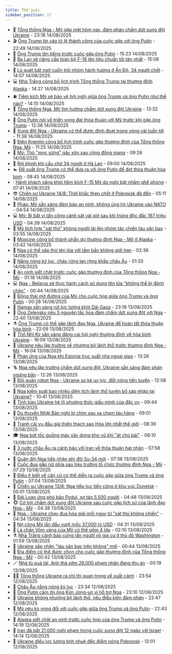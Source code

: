 ```yaml
---
title: Thế giới
sidebar_position: 17
---
```


<!-- dantri-the-gioi:START -->
- 🌋 [Tổng thống Nga - Mỹ gặp mặt hôm nay, đàm phán chấm dứt xung đột Ukraine](https://dantri.com.vn/the-gioi/tong-thong-nga-my-gap-mat-hom-nay-dam-phan-cham-dut-xung-dot-ukraine-20250815061119566.htm) - 23:18 14/08/2025
- 🎬 [Ông Trump tin vào tỷ lệ thành công của cuộc gặp với ông Putin](https://dantri.com.vn/the-gioi/ong-trump-tin-vao-ty-le-thanh-cong-cua-cuoc-gap-voi-ong-putin-20250815053207022.htm) - 22:49 14/08/2025
- 🧰 [Ông Trump lên tiếng trước cuộc gặp ông Putin](https://dantri.com.vn/the-gioi/ong-trump-len-tieng-truoc-cuoc-gap-ong-putin-20250814221843487.htm) - 15:23 14/08/2025
- 🌋 [Ba Lan sẽ nâng cấp toàn bộ F-16 lên tiêu chuẩn tối tân nhất](https://dantri.com.vn/the-gioi/ba-lan-se-nang-cap-toan-bo-f-16-len-tieu-chuan-toi-tan-nhat-20250814220816392.htm) - 15:08 14/08/2025
- 🗽 [Lũ quét bất ngờ cuốn trôi nhóm hành hương ở Ấn Độ, 34 người chết](https://dantri.com.vn/the-gioi/lu-quet-bat-ngo-cuon-troi-nhom-hanh-huong-o-an-do-34-nguoi-chet-20250814215306413.htm) - 14:57 14/08/2025
- 💻 [Nhà Trắng công bố lịch trình Tổng thống Trump tại thượng đỉnh Alaska](https://dantri.com.vn/the-gioi/nha-trang-cong-bo-lich-trinh-tong-thong-trump-tai-thuong-dinh-alaska-20250814212218899.htm) - 14:27 14/08/2025
- ⛽️ [Tiêm kích Mỹ sẽ bảo vệ hội nghị giữa ông Trump và ông Putin như thế nào?](https://dantri.com.vn/the-gioi/tiem-kich-my-se-bao-ve-hoi-nghi-giua-ong-trump-va-ong-putin-nhu-the-nao-20250814210300524.htm) - 14:10 14/08/2025
- 🤩 [Tổng thống Nga, Mỹ tìm hướng chấm dứt xung đột Ukraine](https://dantri.com.vn/the-gioi/tong-thong-nga-my-tim-huong-cham-dut-xung-dot-ukraine-20250814185603676.htm) - 13:32 14/08/2025
- 🧐 [Ông Putin nói về triển vọng đạt thỏa thuận với Mỹ trước khi gặp ông Trump](https://dantri.com.vn/the-gioi/ong-putin-noi-ve-trien-vong-dat-thoa-thuan-voi-my-truoc-khi-gap-ong-trump-20250814192356821.htm) - 12:38 14/08/2025
- 🎊 [Xung đột Nga - Ukraine có thể được định đoạt trong vòng vài tuần tới](https://dantri.com.vn/the-gioi/xung-dot-nga-ukraine-co-the-duoc-dinh-doat-trong-vong-vai-tuan-toi-20250814183310349.htm) - 11:38 14/08/2025
- 📝 [Điện Kremlin công bố lịch trình cuộc gặp thượng đỉnh của Tổng thống Nga, Mỹ](https://dantri.com.vn/the-gioi/dien-kremlin-cong-bo-lich-trinh-cuoc-gap-thuong-dinh-cua-tong-thong-nga-my-20250814171604526.htm) - 11:25 14/08/2025
- 🤡 [Mỹ: Thỏ &quot;mọc sừng&quot; gây xôn xao cộng đồng mạng](https://dantri.com.vn/the-gioi/my-tho-moc-sung-gay-xon-xao-cong-dong-mang-20250814162049184.htm) - 09:26 14/08/2025
- 🥷 [Rơi khinh khí cầu chở 34 người ở Hà Lan](https://dantri.com.vn/the-gioi/roi-khinh-khi-cau-cho-34-nguoi-o-ha-lan-20250814154349117.htm) - 09:00 14/08/2025
- 🏊 [Đề xuất ông Trump có thể đưa ra với ông Putin để đạt thỏa thuận hòa bình](https://dantri.com.vn/the-gioi/de-xuat-ong-trump-co-the-dua-ra-voi-ong-putin-de-dat-thoa-thuan-hoa-binh-20250814153123900.htm) - 08:45 14/08/2025
- 🕯 [Hành khách văng khỏi tiêm kích F-15 Mỹ do nghi bật nhầm ghế phóng](https://dantri.com.vn/the-gioi/hanh-khach-vang-khoi-tiem-kich-f-15-my-do-nghi-bat-nham-ghe-phong-20250814143634402.htm) - 07:41 14/08/2025
- 😎 [Chiến sự Ukraine 14/8: Thời khắc then chốt ở Pokrovsk đã đến](https://dantri.com.vn/the-gioi/chien-su-ukraine-148-thoi-khac-then-chot-o-pokrovsk-da-den-20250814114843789.htm) - 05:11 14/08/2025
- 🌈 [Pháp: Mỹ sẵn sàng đảm bảo an ninh, không ủng hộ Ukraine vào NATO](https://dantri.com.vn/the-gioi/phap-my-san-sang-dam-bao-an-ninh-khong-ung-ho-ukraine-vao-nato-20250814090835351.htm) - 04:54 14/08/2025
- 💻 [Mỹ: Bị bắt vì tấn công cảnh sát vài giờ sau khi trúng độc đắc 167 triệu USD](https://dantri.com.vn/the-gioi/my-bi-bat-vi-tan-cong-canh-sat-vai-gio-sau-khi-trung-doc-dac-167-trieu-usd-20250814111549369.htm) - 04:39 14/08/2025
- 🤖 [Mỹ tích hợp &quot;sát thủ&quot; không người lái lên nhóm tác chiến tàu sân bay](https://dantri.com.vn/the-gioi/my-tich-hop-sat-thu-khong-nguoi-lai-len-nhom-tac-chien-tau-san-bay-20250814103721420.htm) - 03:55 14/08/2025
- 🦏 [Moscow công bố thành phần dự thượng đỉnh Nga - Mỹ ở Alaska](https://dantri.com.vn/the-gioi/moscow-cong-bo-thanh-phan-du-thuong-dinh-nga-my-o-alaska-20250814103707787.htm) - 03:42 14/08/2025
- 🌁 [Nga có thể sắp thử tên lửa với tầm bắn không giới hạn](https://dantri.com.vn/the-gioi/nga-co-the-sap-thu-ten-lua-voi-tam-ban-khong-gioi-han-20250814092651348.htm) - 02:36 14/08/2025
- 🐘 [Nắng nóng kỷ lục, cháy rừng lan rộng khắp châu Âu](https://dantri.com.vn/the-gioi/nang-nong-ky-luc-chay-rung-lan-rong-khap-chau-au-20250814074922255.htm) - 01:33 14/08/2025
- 🥷 [An ninh siết chặt trước cuộc gặp thượng đỉnh của Tổng thống Nga - Mỹ](https://dantri.com.vn/the-gioi/an-ninh-siet-chat-truoc-cuoc-gap-thuong-dinh-cua-tong-thong-nga-my-20250814072644794.htm) - 01:18 14/08/2025
- 💻 [Nga - Belarus sẽ thực hành cách sử dụng tên lửa &quot;không thể bị đánh chặn&quot;](https://dantri.com.vn/the-gioi/nga-belarus-se-thuc-hanh-cach-su-dung-ten-lua-khong-the-bi-danh-chan-20250814073715330.htm) - 00:44 14/08/2025
- 🎡 [Động thái mở đường của Mỹ cho cuộc họp giữa ông Trump và ông Putin](https://dantri.com.vn/the-gioi/dong-thai-mo-duong-cua-my-cho-cuoc-hop-giua-ong-trump-va-ong-putin-20250814072509020.htm) - 00:28 14/08/2025
- 🧰 [Hamas sẵn sàng rút lực lượng khỏi Dải Gaza](https://dantri.com.vn/the-gioi/hamas-san-sang-rut-luc-luong-khoi-dai-gaza-20250814061453415.htm) - 23:19 13/08/2025
- 🥸 [Ông Zelensky nêu 5 nguyên tắc hòa đàm chấm dứt xung đột với Nga](https://dantri.com.vn/the-gioi/ong-zelensky-neu-5-nguyen-tac-hoa-dam-cham-dut-xung-dot-voi-nga-20250814053112011.htm) - 22:40 13/08/2025
- ⚗️ [Ông Trump có thể gặp lãnh đạo Nga, Ukraine để hoàn tất thỏa thuận hòa bình](https://dantri.com.vn/the-gioi/ong-trump-co-the-gap-lanh-dao-nga-ukraine-de-hoan-tat-thoa-thuan-hoa-binh-20250813235815090.htm) - 22:09 13/08/2025
- 🌮 [Thổ Nhĩ Kỳ sẵn sàng đăng cai hội nghị thượng đỉnh về hòa bình Ukraine](https://dantri.com.vn/the-gioi/tho-nhi-ky-san-sang-dang-cai-hoi-nghi-thuong-dinh-ve-hoa-binh-ukraine-20250813194337524.htm) - 16:09 13/08/2025
- 🎃 [Ukraine nêu lập trường về nhượng bộ lãnh thổ trước thượng đỉnh Nga - Mỹ](https://dantri.com.vn/the-gioi/ukraine-neu-lap-truong-ve-nhuong-bo-lanh-tho-truoc-thuong-dinh-nga-my-20250813224427888.htm) - 16:04 13/08/2025
- 💫 [Phản ứng của Nga khi Estonia trục xuất nhà ngoại giao](https://dantri.com.vn/the-gioi/phan-ung-cua-nga-khi-estonia-truc-xuat-nha-ngoai-giao-20250813191456204.htm) - 13:26 13/08/2025
- 🪜 [Nga nêu lập trường chấm dứt xung đột, Ukraine sẵn sàng đàm phán ngừng bắn](https://dantri.com.vn/the-gioi/nga-neu-lap-truong-cham-dut-xung-dot-ukraine-san-sang-dam-phan-ngung-ban-20250813184346497.htm) - 12:26 13/08/2025
- 🌋 [Đội quân robot Nga - Ukraine so kè uy lực, đốt nóng tiền tuyến](https://dantri.com.vn/the-gioi/doi-quan-robot-nga-ukraine-so-ke-uy-luc-dot-nong-tien-tuyen-20250813175103110.htm) - 12:08 13/08/2025
- 🦏 [Nga kiểm soát bao nhiêu diện tích lãnh thổ tuyên bố sáp nhập tại Ukraine?](https://dantri.com.vn/the-gioi/nga-kiem-soat-bao-nhieu-dien-tich-lanh-tho-tuyen-bo-sap-nhap-tai-ukraine-20250813160935119.htm) - 10:41 13/08/2025
- 👀 [Tình báo Ukraine hé lộ phương thức giấu mình của đặc vụ](https://dantri.com.vn/the-gioi/tinh-bao-ukraine-he-lo-phuong-thuc-giau-minh-cua-dac-vu-20250813163144376.htm) - 09:44 13/08/2025
- 🧰 [Du thuyền Nhật Bản nghi bị chìm sau va chạm tàu hàng](https://dantri.com.vn/the-gioi/du-thuyen-nhat-ban-nghi-bi-chim-sau-va-cham-tau-hang-20250813155504358.htm) - 09:01 13/08/2025
- 🚀 [Tranh cãi vụ đấu giá thiên thạch sao Hỏa lớn nhất thế giới](https://dantri.com.vn/the-gioi/tranh-cai-vu-dau-gia-thien-thach-sao-hoa-lon-nhat-the-gioi-20250813151400185.htm) - 08:39 13/08/2025
- 🎓 [Nga bứt tốc guồng máy xây dựng kho vũ khí &quot;át chủ bài&quot;](https://dantri.com.vn/the-gioi/nga-but-toc-guong-may-xay-dung-kho-vu-khi-at-chu-bai-20250813145358257.htm) - 08:10 13/08/2025
- 🥸 [3 nước châu Âu ra cảnh báo với Iran về thỏa thuận hạt nhân](https://dantri.com.vn/the-gioi/3-nuoc-chau-au-ra-canh-bao-voi-iran-ve-thoa-thuan-hat-nhan-20250813143917219.htm) - 07:58 13/08/2025
- 🦅 [Quân đội Nga tiếp nhận phi đội Su-34 mới](https://dantri.com.vn/the-gioi/quan-doi-nga-tiep-nhan-phi-doi-su-34-moi-20250813143253324.htm) - 07:38 13/08/2025
- 🤭 [Cuộc đua gấp rút phía sau hậu trường tổ chức thượng đỉnh Nga - Mỹ](https://dantri.com.vn/the-gioi/cuoc-dua-gap-rut-phia-sau-hau-truong-to-chuc-thuong-dinh-nga-my-20250813140430513.htm) - 07:29 13/08/2025
- 🤖 [Điều ít biết về căn cứ có thể diễn ra cuộc gặp giữa ông Trump và ông Putin](https://dantri.com.vn/the-gioi/dieu-it-biet-ve-can-cu-co-the-dien-ra-cuoc-gap-giua-ong-trump-va-ong-putin-20250813135601912.htm) - 07:04 13/08/2025
- 🐲 [Chiến sự Ukraine 13/8: Nga tiếp tục tiến công ở khu vực Donetsk](https://dantri.com.vn/the-gioi/chien-su-ukraine-138-nga-tiep-tuc-tien-cong-o-khu-vuc-donetsk-20250813114321500.htm) - 05:01 13/08/2025
- 🫣 [Đài Loan ứng phó bão Podul, sơ tán 5.500 người](https://dantri.com.vn/the-gioi/dai-loan-ung-pho-bao-podul-so-tan-5500-nguoi-20250813114743688.htm) - 04:48 13/08/2025
- 🐵 [Cơ hội chấm dứt xung đột Ukraine sau cuộc gặp lịch sử của lãnh đạo Nga - Mỹ](https://dantri.com.vn/the-gioi/co-hoi-cham-dut-xung-dot-ukraine-sau-cuoc-gap-lich-su-cua-lanh-dao-nga-my-20250813113044506.htm) - 04:38 13/08/2025
- 🫶 [Nga - Ukraine chạy đua hóa giải mối nguy từ &quot;sát thủ không chiến&quot;](https://dantri.com.vn/the-gioi/nga-ukraine-chay-dua-hoa-giai-moi-nguy-tu-sat-thu-khong-chien-20250813113254936.htm) - 04:34 13/08/2025
- 💃 [Nợ công Mỹ lần đầu vượt mốc 37.000 tỷ USD](https://dantri.com.vn/the-gioi/no-cong-my-lan-dau-vuot-moc-37000-ty-usd-20250813091934003.htm) - 04:31 13/08/2025
- 💫 [Lá chắn Vòm vàng của Mỹ có thể gồm 4 lớp](https://dantri.com.vn/the-gioi/la-chan-vom-vang-cua-my-co-the-gom-4-lop-20250813085807226.htm) - 02:10 13/08/2025
- ⚗️ [Nhà Trắng cảnh báo cứng rắn người vô gia cư ở thủ đô Washington](https://dantri.com.vn/the-gioi/nha-trang-canh-bao-cung-ran-nguoi-vo-gia-cu-o-thu-do-washington-20250813085523018.htm) - 01:59 13/08/2025
- 🥷 [Ukraine sắp nhận &quot;tàu sân bay trên không&quot; mới](https://dantri.com.vn/the-gioi/ukraine-sap-nhan-tau-san-bay-tren-khong-moi-20250813072416473.htm) - 00:44 13/08/2025
- 🥸 [Địa điểm có thể được chọn cho cuộc gặp thượng đỉnh của Tổng thống Nga - Mỹ](https://dantri.com.vn/the-gioi/dia-diem-co-the-duoc-chon-cho-cuoc-gap-thuong-dinh-cua-tong-thong-nga-my-20250813073048730.htm) - 00:42 13/08/2025
- 🪄 [Nhà tù quá tải, Anh thả sớm 26.000 phạm nhân đang thụ án](https://dantri.com.vn/the-gioi/nha-tu-qua-tai-anh-tha-som-26000-pham-nhan-dang-thu-an-20250812221513780.htm) - 00:19 13/08/2025
- 🧑‍💻 [Tổng thống Ukraine ra chỉ thị quan trọng về xuất cảnh](https://dantri.com.vn/the-gioi/tong-thong-ukraine-ra-chi-thi-quan-trong-ve-xuat-canh-20250813065045682.htm) - 23:54 12/08/2025
- 🤭 [Châu Âu nắng nóng kỷ lục](https://dantri.com.vn/the-gioi/chau-au-nang-nong-ky-luc-20250813061311293.htm) - 23:34 12/08/2025
- 🗽 [Ông Putin cảm ơn ông Kim Jong-un vì hỗ trợ Nga](https://dantri.com.vn/the-gioi/ong-putin-cam-on-ong-kim-jong-un-vi-ho-tro-nga-20250813055638044.htm) - 23:10 12/08/2025
- 🤖 [Ukraine không nhượng bộ lãnh thổ, nêu điều kiện đàm phán](https://dantri.com.vn/the-gioi/ukraine-khong-nhuong-bo-lanh-tho-neu-dieu-kien-dam-phan-20250813054325551.htm) - 22:47 12/08/2025
- 🌈 [Mỹ nêu kỳ vọng đối với cuộc gặp giữa ông Trump và ông Putin](https://dantri.com.vn/the-gioi/my-neu-ky-vong-doi-voi-cuoc-gap-giua-ong-trump-va-ong-putin-20250813053411092.htm) - 22:43 12/08/2025
- 🤩 [Alaska siết chặt an ninh trước cuộc họp của ông Trump và ông Putin](https://dantri.com.vn/the-gioi/alaska-siet-chat-an-ninh-truoc-cuoc-hop-cua-ong-trump-va-ong-putin-20250812211012126.htm) - 14:19 12/08/2025
- 🤗 [Iran đã bắt 21.000 nghi phạm trong cuộc xung đột 12 ngày với Israel](https://dantri.com.vn/the-gioi/iran-da-bat-21000-nghi-pham-trong-cuoc-xung-dot-12-ngay-voi-israel-20250812210223869.htm) - 14:14 12/08/2025
- 🙉 [Ukraine điều lực lượng tinh nhuệ đến điểm nóng Pokrovsk](https://dantri.com.vn/the-gioi/ukraine-dieu-luc-luong-tinh-nhue-den-diem-nong-pokrovsk-20250812185323184.htm) - 12:01 12/08/2025<!-- dantri-the-gioi:END -->
